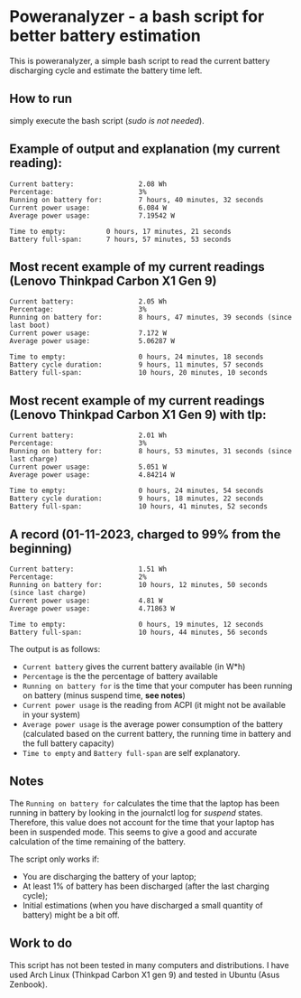 # Poweranalyzer - a bash script for better battery estimation

This is poweranalyzer, a simple bash script to read the current battery discharging cycle and estimate the battery time left.

## How to run

simply execute the bash script (*sudo is not needed*).

## Example of output and explanation (my current reading):

    Current battery:                2.08 Wh
    Percentage:                     3%
    Running on battery for:         7 hours, 40 minutes, 32 seconds
    Current power usage:            6.084 W
    Average power usage:            7.19542 W

    Time to empty:          0 hours, 17 minutes, 21 seconds
    Battery full-span:      7 hours, 57 minutes, 53 seconds

## Most recent example of my current readings (Lenovo Thinkpad Carbon X1 Gen 9)

    Current battery:                2.05 Wh
    Percentage:                     3%
    Running on battery for:         8 hours, 47 minutes, 39 seconds (since last boot)
    Current power usage:            7.172 W
    Average power usage:            5.06287 W

    Time to empty:                  0 hours, 24 minutes, 18 seconds
    Battery cycle duration:         9 hours, 11 minutes, 57 seconds
    Battery full-span:              10 hours, 20 minutes, 10 seconds

## Most recent example of my current readings (Lenovo Thinkpad Carbon X1 Gen 9) with tlp:

    Current battery:                2.01 Wh
    Percentage:                     3%
    Running on battery for:         8 hours, 53 minutes, 31 seconds (since last charge)
    Current power usage:            5.051 W
    Average power usage:            4.84214 W

    Time to empty:                  0 hours, 24 minutes, 54 seconds
    Battery cycle duration:         9 hours, 18 minutes, 22 seconds
    Battery full-span:              10 hours, 41 minutes, 52 seconds

## A record (01-11-2023, charged to 99% from the beginning)

    Current battery:                1.51 Wh
    Percentage:                     2%
    Running on battery for:         10 hours, 12 minutes, 50 seconds (since last charge)
    Current power usage:            4.81 W
    Average power usage:            4.71863 W

    Time to empty:                  0 hours, 19 minutes, 12 seconds
    Battery full-span:              10 hours, 44 minutes, 56 seconds


The output is as follows: 
- `Current battery` gives the current battery available (in W*h)  
- `Percentage` is the the percentage of battery available  
- `Running on battery for` is the time that your computer has been running on battery (minus suspend time, **see notes**)  
- `Current power usage` is the reading from ACPI (it might not be available in your system)  
- `Average power usage` is the average power consumption of the battery (calculated based on the current battery, the running time in battery and the full battery capacity)
- `Time to empty` and `Battery full-span` are self explanatory.

## Notes

The `Running on battery for` calculates the time that the laptop has been running in battery by looking in the journalctl log for *suspend* states. Therefore, this value does not account for the time that your laptop has been in suspended mode. This seems to give a good and accurate calculation of the time remaining of the battery.

The script only works if:
- You are discharging the battery of your laptop;  
- At least 1% of battery has been discharged (after the last charging cycle);  
- Initial estimations (when you have discharged a small quantity of battery) might be a bit off.

## Work to do

This script has not been tested in many computers and distributions. I have used Arch Linux (Thinkpad Carbon X1 gen 9) and tested in Ubuntu (Asus Zenbook).
